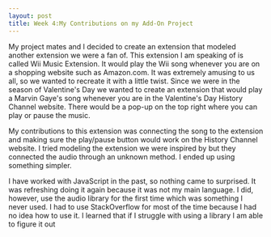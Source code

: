 ```yaml
---
layout: post
title: Week 4:My Contributions on my Add-On Project
---
```


My project mates and I decided to create an extension that modeled another extension we were a fan of. This extension I am speaking of is called Wii Music Extension. It would play the Wii song whenever you are on a shopping website such as Amazon.com. It was extremely amusing to us all, so we wanted to recreate it with a little twist. Since we were in the season of Valentine's Day we wanted to create an extension that would play a Marvin Gaye's song whenever you are in the Valentine's Day History Channel website. There would be a pop-up on the top right where you can play or pause the music.

My contributions to this extension was connecting the song to the extension and making sure the play/pause button would work on the History Channel website. I tried modeling the extension we were inspired by but they connected the audio through an unknown method. I ended up using something simpler. 

I have worked with JavaScript in the past, so nothing came to surprised. It was refreshing doing it again because it was not my main language. I did, however, use the audio library for the first time which was something I never used. I had to use StackOverflow for most of the time because I had no idea how to use it. I learned that if I struggle with using a library I am able to figure it out